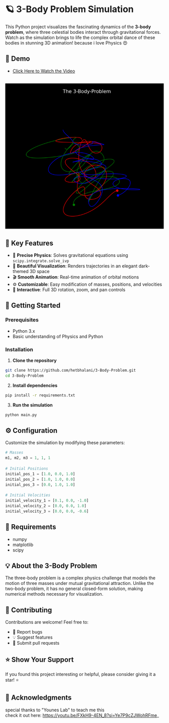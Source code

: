 # 🪐 3-Body Problem Simulation

This Python project visualizes the fascinating dynamics of the **3-body problem**, where three celestial bodies interact through gravitational forces. Watch as the simulation brings to life the complex orbital dance of these bodies in stunning 3D animation! because i love Physics 😍

## 🎥 Demo
- [Click Here to Watch the Video](https://www.canva.com/design/DAGXTjL6fIo/O6Lpq7rySUC9_DdD35Eg0w/watch?utm_content=DAGXTjL6fIo&utm_campaign=designshare&utm_medium=link&utm_source=editor) <br><br>
<p align="center">
  <img src="image.png" alt="Description of the image" />
</p>


## 🌟 Key Features
- 🔧 **Precise Physics**: Solves gravitational equations using `scipy.integrate.solve_ivp`
- 🎨 **Beautiful Visualization**: Renders trajectories in an elegant dark-themed 3D space
- 🎬 **Smooth Animation**: Real-time animation of orbital motions
- ⚙️ **Customizable**: Easy modification of masses, positions, and velocities
- 🎯 **Interactive**: Full 3D rotation, zoom, and pan controls

## 🚀 Getting Started

### Prerequisites
- Python 3.x
- Basic understanding of Physics and Python

### Installation

1. **Clone the repository**
```bash
git clone https://github.com/hetbhalani/3-Body-Problem.git
cd 3-Body-Problem
```

2. **Install dependencies**
```bash
pip install -r requirements.txt
```

3. **Run the simulation**
```bash
python main.py
```

## ⚙️ Configuration

Customize the simulation by modifying these parameters:

```python
# Masses
m1, m2, m3 = 1, 1, 1

# Initial Positions
initial_pos_1 = [1.0, 0.0, 1.0]
initial_pos_2 = [1.0, 1.0, 0.0]
initial_pos_3 = [0.0, 1.0, 1.0]

# Initial Velocities
initial_velocity_1 = [0.1, 0.0, -1.0]
initial_velocity_2 = [0.0, 0.0, 1.0]
initial_velocity_3 = [0.0, 0.0, -0.6]
```

## 📝 Requirements
- numpy
- matplotlib
- scipy

## 💡 About the 3-Body Problem
The three-body problem is a complex physics challenge that models the motion of three masses under mutual gravitational attraction. Unlike the two-body problem, it has no general closed-form solution, making numerical methods necessary for visualization.

## 🤝 Contributing
Contributions are welcome! Feel free to:
- 🐛 Report bugs
- 💡 Suggest features
- 🔧 Submit pull requests

## ⭐ Show Your Support
If you found this project interesting or helpful, please consider giving it a star! ⭐

## 🙏 Acknowledgments
special thanks to "Younes Lab" to teach me this <br>
check it out here: https://youtu.be/FXkH9-4EN_8?si=Ye7P9cZJWohRFme_

